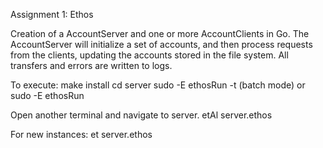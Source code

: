 Assignment 1: Ethos

Creation of a AccountServer and one or more AccountClients in Go. 
The AccountServer will initialize a set of accounts, and then process requests from the clients, updating the accounts stored in the file system.
All transfers and errors are written to logs.

To execute: 
make install
cd server 
sudo -E ethosRun -t (batch mode)
or
sudo -E ethosRun

Open another terminal and navigate to server.
etAl server.ethos

For new instances:
et server.ethos
